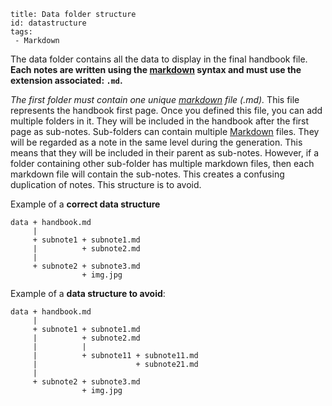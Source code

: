 ```
title: Data folder structure
id: datastructure
tags:
 - Markdown
```

The data folder contains all the data to display in the final handbook file.
**Each notes are written using the [markdown] syntax and must use the extension associated: `.md`.**

*The first folder must contain one unique [markdown] file (.md).* This file represents the handbook first page. Once you defined this file, you can add multiple folders in it. They will be included in the handbook after the first page as sub-notes.
Sub-folders can contain multiple [Markdown] files. They will be regarded as a note in the same level during the generation. This means that they will be included in their parent as sub-notes. However, if a folder containing other sub-folder has multiple markdown files, then each markdown file will contain the sub-notes. This creates a confusing duplication of notes. This structure is to avoid.

Example of a **correct data structure**
```
data + handbook.md
     |
     + subnote1 + subnote1.md
     |          + subnote2.md
     |
     + subnote2 + subnote3.md
                + img.jpg
```

Example of a **data structure to avoid**:
```
data + handbook.md
     |
     + subnote1 + subnote1.md
     |          + subnote2.md
     |          |
     |          + subnote11 + subnote11.md
     |                      + subnote21.md
     |
     + subnote2 + subnote3.md
                + img.jpg
```

[Markdown]: #Markdown